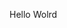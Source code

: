 Hello Wolrd





































































































































































































































































































































































































































































































































































































































































































































































































































































































































































































































































































































































































































































































































































































































































































































































































































































































































































































































































































































































































































































































































































































































































































































